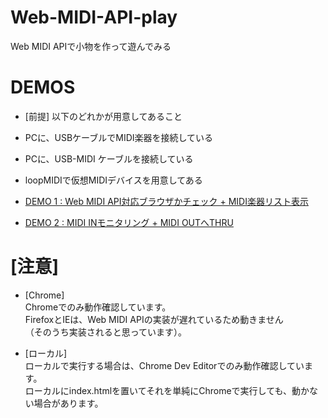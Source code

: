 # Web-MIDI-API-play
Web MIDI APIで小物を作って遊んでみる

# DEMOS
* [前提] 以下のどれかが用意してあること
 * PCに、USBケーブルでMIDI楽器を接続している
 * PCに、USB-MIDI ケーブルを接続している
 * loopMIDIで仮想MIDIデバイスを用意してある

* [DEMO 1 : Web MIDI API対応ブラウザかチェック + MIDI楽器リスト表示](http://cat2151.github.io/Web-MIDI-API-play/index01.html)

* [DEMO 2 : MIDI INモニタリング + MIDI OUTへTHRU](http://cat2151.github.io/Web-MIDI-API-play/index02.html)

# [注意]
* [Chrome]  
Chromeでのみ動作確認しています。  
FirefoxとIEは、Web MIDI APIの実装が遅れているため動きません  
（そのうち実装されると思っています）。  

* [ローカル]  
ローカルで実行する場合は、Chrome Dev Editorでのみ動作確認しています。  
ローカルにindex.htmlを置いてそれを単純にChromeで実行しても、動かない場合があります。  
